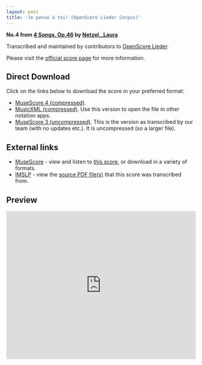 ```yaml
---
layout: post
title: 'Je pense à toi! (OpenScore Lieder Corpus)'
---
```


__No.4 from [4 Songs, Op.46](https://fourscoreandmore.org/openscore/lieder/Netzel,_Laura/4_Songs,_Op.46/) by [Netzel,_Laura](https://fourscoreandmore.org/openscore/lieder/Netzel,_Laura)__

Transcribed and maintained by contributors to [OpenScore Lieder].

Please visit the [official score page] for more information.

[official score page]: https://musescore.com/openscore-lieder-corpus/scores/6661685
[OpenScore Lieder]: https://musescore.com/openscore-lieder-corpus

## Direct Download

Click on the links below to download the score in your preferred format:
- [MuseScore 4 (compressed)](https://github.com/openscore/lieder/blob/main/scores/Netzel,_Laura/4_Songs,_Op.46/4_Je_pense_à_toi!/lc6661685.mscz?raw=true).
- [MusicXML (compressed)](https://github.com/openscore/lieder/blob/main/scores/Netzel,_Laura/4_Songs,_Op.46/4_Je_pense_à_toi!/lc6661685.mxl?raw=true). Use this version to open the file in other notation apps.
- [MuseScore 3 (uncompressed)](https://github.com/openscore/lieder/blob/main/scores/Netzel,_Laura/4_Songs,_Op.46/4_Je_pense_à_toi!/lc6661685.mscx?raw=true). This is the version as transcribed by our team (with no updates etc.). It is uncompressed (so a larger file).

## External links

- [MuseScore] - view and listen to [this score][MuseScore], or download in a variety of formats.
- [IMSLP] - view the [source PDF file(s)][IMSLP] that this score was transcribed from.

[MuseScore]: https://musescore.com/score/6661685
[IMSLP]: https://imslp.org/wiki/Special:ReverseLookup/434426

## Preview

<iframe width="100%" height="394" src="https://musescore.com/openscore-lieder-corpus/scores/6661685/embed" frameborder="0" allowfullscreen allow="autoplay; fullscreen"></iframe>
